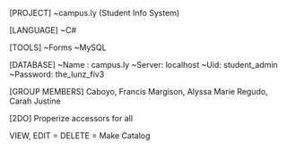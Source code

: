 [PROJECT]
~campus.ly (Student Info System)

[LANGUAGE]
~C#

[TOOLS]
~Forms
~MySQL

[DATABASE]
~Name : campus.ly
~Server: localhost
~Uid: student_admin
~Password: the_lunz_fiv3



[GROUP MEMBERS]
Caboyo, Francis
Margison, Alyssa Marie
Regudo, Carah Justine

[2DO]
Properize accessors for all

VIEW, 
EDIT = DELETE = Make Catalog

		